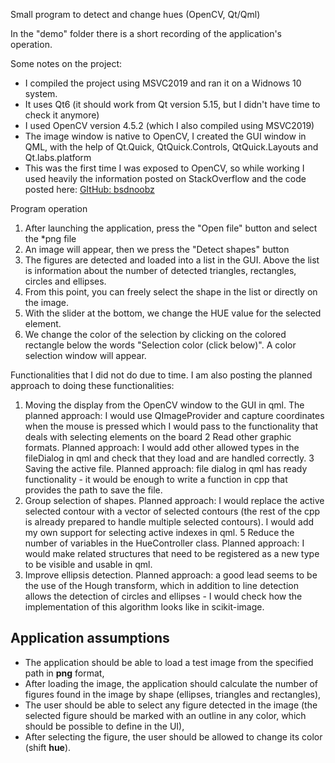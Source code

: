Small program to detect and change hues (OpenCV, Qt/Qml)

In the "demo" folder there is a short recording of the application's operation.

Some notes on the project:
 - I compiled the project using MSVC2019 and ran it on a Widnows 10 system.
 - It uses Qt6 (it should work from Qt version 5.15, but I didn't have time to check it anymore)
 - I used OpenCV version 4.5.2 (which I also compiled using MSVC2019)
 - The image window is native to OpenCV, I created the GUI window in QML, with the help of Qt.Quick, QtQuick.Controls, QtQuick.Layouts and Qt.labs.platform
 - This was the first time I was exposed to OpenCV, so while working I used heavily the information posted on StackOverflow and the code posted here: [GItHub: bsdnoobz](https://github.com/bsdnoobz/opencv-code/blob/master/shape-detect.cpp)

 Program operation
 1. After launching the application, press the "Open file" button and select the *png file
 2. An image will appear, then we press the "Detect shapes" button
 3. The figures are detected and loaded into a list in the GUI. Above the list is information about the number of detected triangles, rectangles, circles and ellipses.
 4. From this point, you can freely select the shape in the list or directly on the image.
 5. With the slider at the bottom, we change the HUE value for the selected element.
 6. We change the color of the selection by clicking on the colored rectangle below the words "Selection color (click below)". A color selection window will appear.

 Functionalities that I did not do due to time. I am also posting the planned approach to doing these functionalities:
 1. Moving the display from the OpenCV window to the GUI in qml. The planned approach: I would use QImageProvider and capture coordinates when the mouse is pressed which I would pass to the functionality that deals with selecting elements on the board
 2  Read other graphic formats. Planned approach: I would add other allowed types in the fileDialog in qml and check that they load and are handled correctly.
 3  Saving the active file. Planned approach: file dialog in qml has ready functionality - it would be enough to write a function in cpp that provides the path to save the file.
 4. Group selection of shapes. Planned approach: I would replace the active selected contour with a vector of selected contours (the rest of the cpp is already prepared to handle multiple selected contours). I would add my own support for selecting active indexes in qml.
 5  Reduce the number of variables in the HueController class. Planned approach: I would make related structures that need to be registered as a new type to be visible and usable in qml.
 6. Improve ellipsis detection. Planned approach: a good lead seems to be the use of the Hough transform, which in addition to line detection allows the detection of circles and ellipses - I would check how the implementation of this algorithm looks like in scikit-image.
    
## Application assumptions
- The application should be able to load a test image from the specified path in **png** format,
- After loading the image, the application should calculate the number of figures found in the image by shape (ellipses, triangles and rectangles),
- The user should be able to select any figure detected in the image (the selected figure should be marked with an outline in any color, which should be possible to define in the UI),
- After selecting the figure, the user should be allowed to change its color (shift **hue**).
